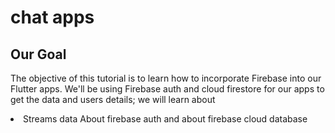 

# chat apps

## Our Goal

The objective of this tutorial is to learn how to incorporate Firebase into our Flutter apps. We'll be using Firebase auth and cloud firestore for our apps to get the data and users details;
we will learn about
<li>
  Streams data
  About firebase auth
  and about firebase cloud database
  </li>


